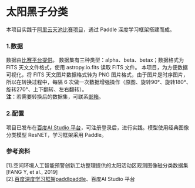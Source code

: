# 太阳黑子分类
本项目实践于[阿里云天池比赛项目](https://tianchi.aliyun.com/competition/entrance/531803/forum)，通过 Paddle 深度学习框架搭建而成。
### 1.数据
数据由[比赛平台提供](https://tianchi.aliyun.com/competition/entrance/531803/information)。
数据集有三种类型：alpha、beta、betax；数据格式为 FITS 天文文件格式，使用 astropy.io.fits 读取 FITS 文件。
本项目，为方便数据可视化，将 FITS 天文图片数据格式转为 PNG 图片格式，由于图片是时序图片，所以在转换过程中，每隔 6 次做一次数据增强操作（原图、旋转90°、旋转180°、旋转270°、上下翻转、左右翻转）。<br>
**注**：若需要转换后的数据集，可联系[邮箱](zxqyiyang@google.com)。
### 2.配置
项目已发布在[百度AI Studio 平台](https://aistudio.baidu.com/aistudio/projectdetail/591709)，可注册登录后，进行实践。模型使用经典图像分类模型 ResNET，学习框架采用 Paddle。
### 参考资料
[1].空间环境人工智能预警创新工坊整理提供的太阳活动区观测图像磁分类数据集[FANG Y, et al., 2019]<br>
[2].[百度深度学习框架paddlpaddle](https://www.paddlepaddle.org.cn/)、百度AI Studio 平台<br>
